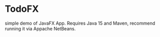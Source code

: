 # TodoFX
simple demo of JavaFX App. Requires Java 15 and Maven, recommend running it via Appache NetBeans.
